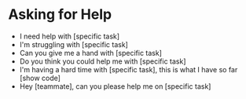 # Asking for Help
- I need help with [specific task]
- I'm struggling with [specific task]
- Can you give me a hand with [specific task]
- Do you think you could help me with [specific task]
- I'm having a hard time with [specific task], this is what I have so far [show code]
- Hey [teammate], can you please help me on [specific task]
